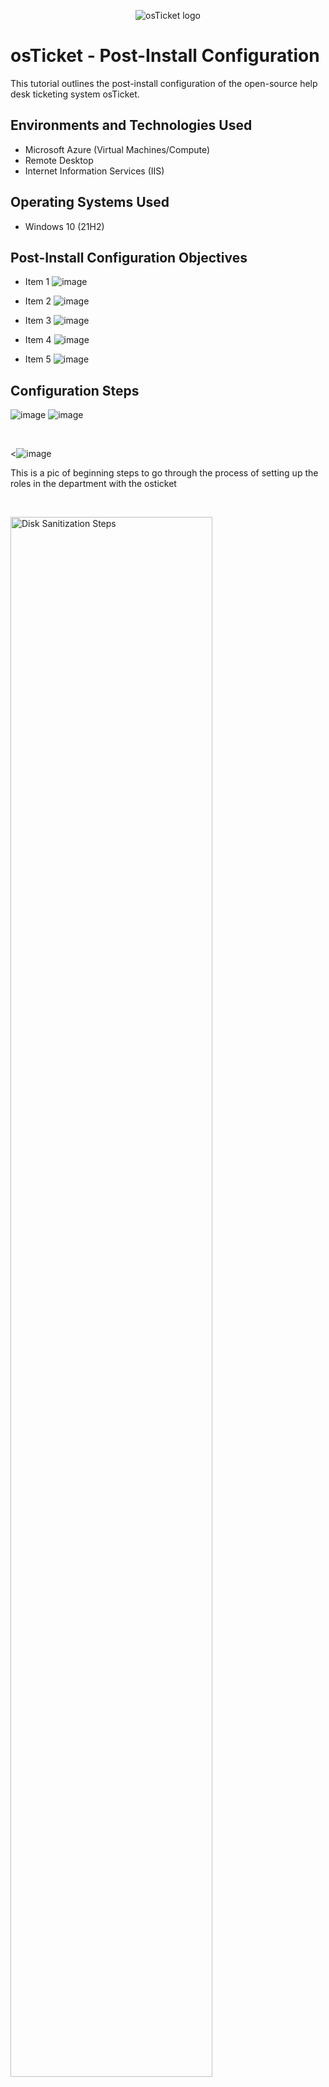 <p align="center">
<img src="https://i.imgur.com/Clzj7Xs.png" alt="osTicket logo"/>
</p>

<h1>osTicket - Post-Install Configuration</h1>
This tutorial outlines the post-install configuration of the open-source help desk ticketing system osTicket.<br />



<h2>Environments and Technologies Used</h2>

- Microsoft Azure (Virtual Machines/Compute)
- Remote Desktop
- Internet Information Services (IIS)

<h2>Operating Systems Used </h2>

- Windows 10</b> (21H2)

<h2>Post-Install Configuration Objectives</h2>

- Item 1  ![image](https://github.com/Thomasa696/post-install-config/assets/164200083/bbd6c702-72a4-4db7-bcba-c9b69543683c)

- Item 2  ![image](https://github.com/Thomasa696/post-install-config/assets/164200083/299f76d8-ab17-4308-86a3-93425e272765)

- Item 3  ![image](https://github.com/Thomasa696/post-install-config/assets/164200083/17d88c9a-e340-40cb-aa6f-282f57eecb5c)

- Item 4  ![image](https://github.com/Thomasa696/post-install-config/assets/164200083/5a1800d4-c0c9-4a6c-be2b-3041907d579c)

- Item 5  ![image](https://github.com/Thomasa696/post-install-config/assets/164200083/4e220f3d-df2c-4fb2-a004-2505aeb91a99)
 
  

<h2>Configuration Steps</h2>

![image](https://github.com/Thomasa696/post-install-config/assets/164200083/ef24af93-4562-42db-a0e5-131fbe9188cf)
![image](https://github.com/Thomasa696/post-install-config/assets/164200083/5f2087ca-b14d-4072-8a70-706fdf913d03)


<p> 
<br />




<p>

</p>



<![image](https://github.com/Thomasa696/post-install-config/assets/164200083/69b71198-833d-428f-9a74-4449a01c416c) 

This is a pic of beginning steps to go through the process of setting up the roles in the department with the osticket

</p>
<br />

<p>
<img src="https://i.imgur.com/DJmEXEB.png" height="80%" width="80%" alt="Disk Sanitization Steps"/>
</p>
<p>
Lorem ipsum dolor sit amet, consectetur adipiscing elit, sed do eiusmod tempor incididunt ut labore et dolore magna aliqua. Ut enim ad minim veniam, quis nostrud exercitation ullamco laboris nisi ut aliquip ex ea commodo consequat. Duis aute irure dolor in reprehenderit in voluptate velit esse cillum dolore eu fugiat nulla pariatur.
</p>
<br />
